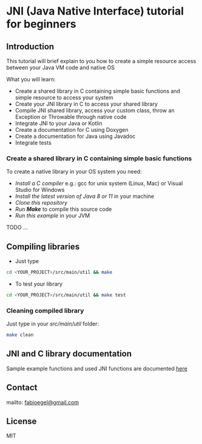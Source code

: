# JNI (Java Native Interface) tutorial for beginners

## Introduction

This tutorial will brief explain to you how to create a simple resource access between your Java VM code and native OS

What you will learn:

- Create a shared library in C containing simple basic functions and simple resource to access your system
- Create your JNI library in C to access your shared library
- Compile JNI shared library, access your custom class, throw an Exception or Throwable through native code
- Integrate JNI to your Java or Kotlin
- Create a documentation for C using Doxygen
- Create a documentation for Java using Javadoc
- Integrate tests

### Create a shared library in C containing simple basic functions

To create a native library in your OS system you need:

- _Install a C compiler_ e.g.: gcc for unix system (Linux, Mac) or Visual Studio for Windows
- _Install the latest version of Java 8 or 11_ in your machine
- _Clone this repository_
- _Run **Make**_ to compile this source code
- _Run this example_ in your JVM

TODO ...

## Compiling libraries

- Just type

```sh
cd <YOUR_PROJECT>/src/main/util && make
```

- To test your library

```sh
cd <YOUR_PROJECT>/src/main/util && make test
```

### Cleaning compiled library

Just type in your _src/main/util_ folder:

```sh
make clean
```

## JNI and C library documentation

Sample example functions and used JNI functions are documented [here](https://devfabiosilva.github.io/jni_tutorial/)

## Contact

mailto: fabioegel@gmail.com

## License

MIT

